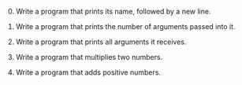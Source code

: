 0. Write a program that prints its name, followed by a new line.

1. Write a program that prints the number of arguments passed into it.

2. Write a program that prints all arguments it receives.

3. Write a program that multiplies two numbers.

4. Write a program that adds positive numbers.